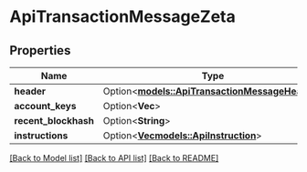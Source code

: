 # ApiTransactionMessageZeta

## Properties

Name | Type | Description | Notes
------------ | ------------- | ------------- | -------------
**header** | Option<[**models::ApiTransactionMessageHeader**](apiTransactionMessageHeader.md)> |  | [optional]
**account_keys** | Option<**Vec<String>**> |  | [optional]
**recent_blockhash** | Option<**String**> |  | [optional]
**instructions** | Option<[**Vec<models::ApiInstruction>**](apiInstruction.md)> |  | [optional]

[[Back to Model list]](../README.md#documentation-for-models) [[Back to API list]](../README.md#documentation-for-api-endpoints) [[Back to README]](../README.md)



